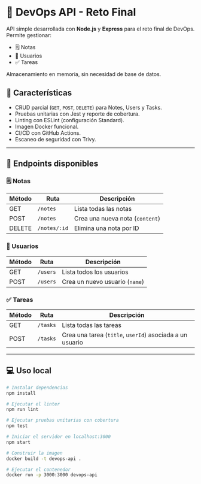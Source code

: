 # 🚀 DevOps API - Reto Final

API simple desarrollada con **Node.js** y **Express** para el reto final de DevOps. Permite gestionar:

- 🗒️ Notas
- 👤 Usuarios
- ✅ Tareas

Almacenamiento en memoria, sin necesidad de base de datos.

## 🧩 Características

- CRUD parcial (`GET`, `POST`, `DELETE`) para Notes, Users y Tasks.
- Pruebas unitarias con Jest y reporte de cobertura.
- Linting con ESLint (configuración Standard).
- Imagen Docker funcional.
- CI/CD con GitHub Actions.
- Escaneo de seguridad con Trivy.

---

## 🔌 Endpoints disponibles

### 🗒️ Notas

| Método | Ruta         | Descripción                     |
|--------|--------------|---------------------------------|
| GET    | `/notes`     | Lista todas las notas           |
| POST   | `/notes`     | Crea una nueva nota (`content`) |
| DELETE | `/notes/:id` | Elimina una nota por ID         |

### 👤 Usuarios

| Método | Ruta         | Descripción                     |
|--------|--------------|---------------------------------|
| GET    | `/users`     | Lista todos los usuarios        |
| POST   | `/users`     | Crea un nuevo usuario (`name`)  |

### ✅ Tareas

| Método | Ruta         | Descripción                                               |
|--------|--------------|-----------------------------------------------------------|
| GET    | `/tasks`     | Lista todas las tareas                                    |
| POST   | `/tasks`     | Crea una tarea (`title`, `userId`) asociada a un usuario  |

---

## 💻 Uso local

```bash
# Instalar dependencias
npm install

# Ejecutar el linter
npm run lint

# Ejecutar pruebas unitarias con cobertura
npm test

# Iniciar el servidor en localhost:3000
npm start

# Construir la imagen
docker build -t devops-api .

# Ejecutar el contenedor
docker run -p 3000:3000 devops-api
